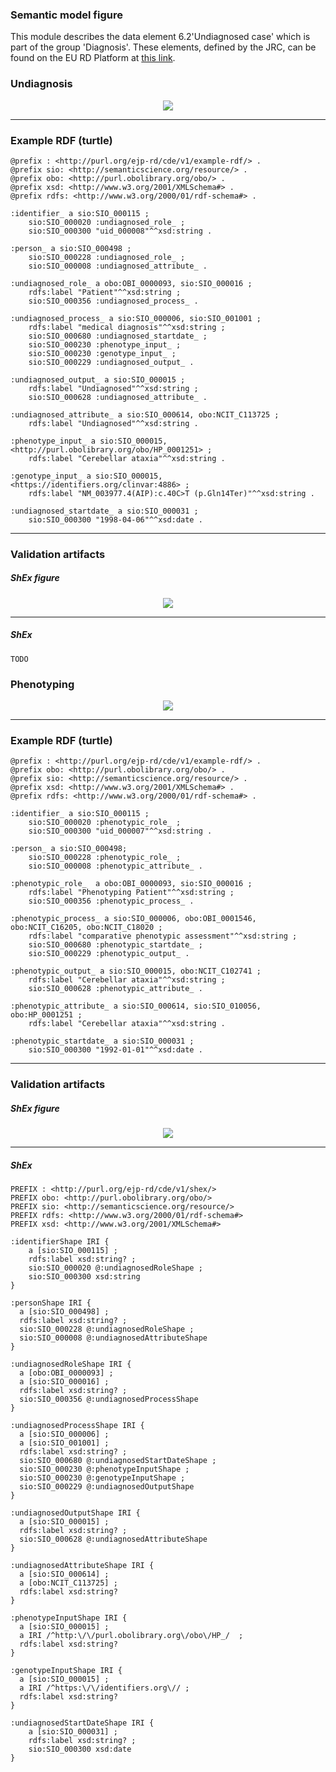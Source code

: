### Semantic model figure

This module describes the data element 6.2'Undiagnosed case' which is part of the group 'Diagnosis'. 
These elements, defined by the JRC, can be found on the EU RD Platform at [this link](https://eu-rd-platform.jrc.ec.europa.eu/sites/default/files/CDS/EU_RD_Platform_CDS_Final.pdf).

### Undiagnosis

<p align="center">
    <a href="../images/rdf/7_Undiagnosis.png" target="_blank">
        <img src="../images/rdf/7_Undiagnosis.png">
    </a>
</p>


***
### Example RDF (turtle)

```ttl
@prefix : <http://purl.org/ejp-rd/cde/v1/example-rdf/> .
@prefix sio: <http://semanticscience.org/resource/> .
@prefix obo: <http://purl.obolibrary.org/obo/> .
@prefix xsd: <http://www.w3.org/2001/XMLSchema#> .
@prefix rdfs: <http://www.w3.org/2000/01/rdf-schema#> .

:identifier_ a sio:SIO_000115 ;
    sio:SIO_000020 :undiagnosed_role_ ;
    sio:SIO_000300 "uid_000008"^^xsd:string .

:person_ a sio:SIO_000498 ;
    sio:SIO_000228 :undiagnosed_role_ ;
    sio:SIO_000008 :undiagnosed_attribute_ .

:undiagnosed_role_ a obo:OBI_0000093, sio:SIO_000016 ;
    rdfs:label "Patient"^^xsd:string ;
    sio:SIO_000356 :undiagnosed_process_ .    
    
:undiagnosed_process_ a sio:SIO_000006, sio:SIO_001001 ;
    rdfs:label "medical diagnosis"^^xsd:string ;
    sio:SIO_000680 :undiagnosed_startdate_ ;
    sio:SIO_000230 :phenotype_input_ ;
    sio:SIO_000230 :genotype_input_ ;
    sio:SIO_000229 :undiagnosed_output_ .
    
:undiagnosed_output_ a sio:SIO_000015 ;
    rdfs:label "Undiagnosed"^^xsd:string ;
    sio:SIO_000628 :undiagnosed_attribute_ .

:undiagnosed_attribute_ a sio:SIO_000614, obo:NCIT_C113725 ;
    rdfs:label "Undiagnosed"^^xsd:string .

:phenotype_input_ a sio:SIO_000015, <http://purl.obolibrary.org/obo/HP_0001251> ;
    rdfs:label "Cerebellar ataxia"^^xsd:string .

:genotype_input_ a sio:SIO_000015, <https://identifiers.org/clinvar:4886> ;
    rdfs:label "NM_003977.4(AIP):c.40C>T (p.Gln14Ter)"^^xsd:string .

:undiagnosed_startdate_ a sio:SIO_000031 ;
    sio:SIO_000300 "1998-04-06"^^xsd:date . 
```


***

### Validation artifacts 
##### ShEx figure

<p align="center">
    <a href="../images/shex/7_Undiagnosed.png" target="_blank">
        <img src="../images/shex/7_Undiagnosed.png">
    </a>
</p>


***

##### ShEx

```shex
TODO
```



### Phenotyping

<p align="center">
    <a href="../images/rdf/7_Phenotyping.png" target="_blank">
        <img src="../images/rdf/7_Phenotyping.png">
    </a>
</p>


***
### Example RDF (turtle)

```ttl
@prefix : <http://purl.org/ejp-rd/cde/v1/example-rdf/> .
@prefix obo: <http://purl.obolibrary.org/obo/> .
@prefix sio: <http://semanticscience.org/resource/> .
@prefix xsd: <http://www.w3.org/2001/XMLSchema#> .
@prefix rdfs: <http://www.w3.org/2000/01/rdf-schema#> .

:identifier_ a sio:SIO_000115 ;
    sio:SIO_000020 :phenotypic_role_ ;
    sio:SIO_000300 "uid_000007"^^xsd:string .

:person_ a sio:SIO_000498;
    sio:SIO_000228 :phenotypic_role_ ;
    sio:SIO_000008 :phenotypic_attribute_ .

:phenotypic_role_  a obo:OBI_0000093, sio:SIO_000016 ;
    rdfs:label "Phenotyping Patient"^^xsd:string ;
    sio:SIO_000356 :phenotypic_process_ .

:phenotypic_process_ a sio:SIO_000006, obo:OBI_0001546, obo:NCIT_C16205, obo:NCIT_C18020 ;
    rdfs:label "comparative phenotypic assessment"^^xsd:string ;
    sio:SIO_000680 :phenotypic_startdate_ ;
    sio:SIO_000229 :phenotypic_output_ .

:phenotypic_output_ a sio:SIO_000015, obo:NCIT_C102741 ;
    rdfs:label "Cerebellar ataxia"^^xsd:string ;
    sio:SIO_000628 :phenotypic_attribute_ .

:phenotypic_attribute_ a sio:SIO_000614, sio:SIO_010056, obo:HP_0001251 ;
    rdfs:label "Cerebellar ataxia"^^xsd:string .

:phenotypic_startdate_ a sio:SIO_000031 ;
    sio:SIO_000300 "1992-01-01"^^xsd:date . 
```


***

### Validation artifacts 
##### ShEx figure

<p align="center">
    <a href="../images/shex/7_Undiagnosed.png" target="_blank">
        <img src="../images/shex/7_Undiagnosed.png">
    </a>
</p>


***

##### ShEx

```shex
PREFIX : <http://purl.org/ejp-rd/cde/v1/shex/>
PREFIX obo: <http://purl.obolibrary.org/obo/> 
PREFIX sio: <http://semanticscience.org/resource/>
PREFIX rdfs: <http://www.w3.org/2000/01/rdf-schema#>
PREFIX xsd: <http://www.w3.org/2001/XMLSchema#> 

:identifierShape IRI {
    a [sio:SIO_000115] ;
    rdfs:label xsd:string? ;
    sio:SIO_000020 @:undiagnosedRoleShape ;
    sio:SIO_000300 xsd:string
}

:personShape IRI { 
  a [sio:SIO_000498] ;
  rdfs:label xsd:string? ;
  sio:SIO_000228 @:undiagnosedRoleShape ;
  sio:SIO_000008 @:undiagnosedAttributeShape 
}

:undiagnosedRoleShape IRI {
  a [obo:OBI_0000093] ;
  a [sio:SIO_000016] ;
  rdfs:label xsd:string? ;
  sio:SIO_000356 @:undiagnosedProcessShape
}

:undiagnosedProcessShape IRI {
  a [sio:SIO_000006] ;
  a [sio:SIO_001001] ;
  rdfs:label xsd:string? ;
  sio:SIO_000680 @:undiagnosedStartDateShape ;
  sio:SIO_000230 @:phenotypeInputShape ;
  sio:SIO_000230 @:genotypeInputShape ;
  sio:SIO_000229 @:undiagnosedOutputShape 
}

:undiagnosedOutputShape IRI {
  a [sio:SIO_000015] ;
  rdfs:label xsd:string? ;
  sio:SIO_000628 @:undiagnosedAttributeShape
}

:undiagnosedAttributeShape IRI {
  a [sio:SIO_000614] ;
  a [obo:NCIT_C113725] ;
  rdfs:label xsd:string? 
}

:phenotypeInputShape IRI {
  a [sio:SIO_000015] ;
  a IRI /^http:\/\/purl.obolibrary.org\/obo\/HP_/  ;
  rdfs:label xsd:string? 
}

:genotypeInputShape IRI {
  a [sio:SIO_000015] ;
  a IRI /^https:\/\/identifiers.org\// ;
  rdfs:label xsd:string? 
}

:undiagnosedStartDateShape IRI {
    a [sio:SIO_000031] ;
    rdfs:label xsd:string? ;
    sio:SIO_000300 xsd:date
}
```
